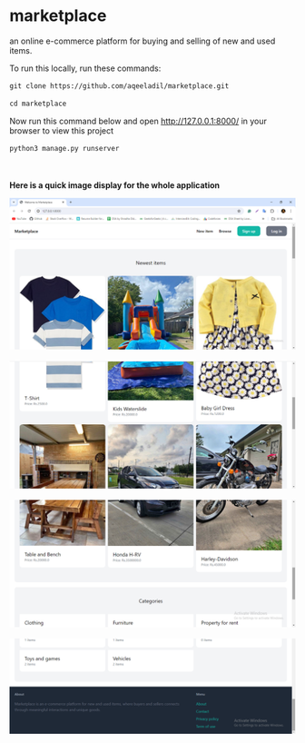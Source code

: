 # marketplace
an online e-commerce platform for buying and selling of new and used items.


To run this locally, run these commands:
```html
git clone https://github.com/aqeeladil/marketplace.git
```

```html
cd marketplace
```
<be>

Now run this command below and open http://127.0.0.1:8000/ in your browser to view this project

```html
python3 manage.py runserver
```
<br><br>
**Here is a quick image display for the whole application**

![screen](screen1.png)
<br><br>
![screen](screen2.png)
<br><br>
![screen](screen3.png)
<br><br>
![screen](screen4.png)




        